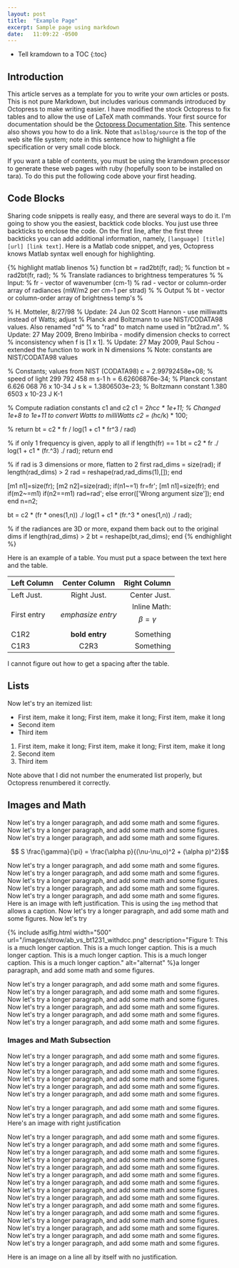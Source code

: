 ```yaml
---
layout: post
title:  "Example Page"
excerpt: Sample page using markdown
date:   11:09:22 -0500
---
```


* Tell kramdown to a TOC
{:toc}


## Introduction

This article serves as a template for you to write your own articles
or posts.  This is not pure Markdown, but includes various commands
introduced by Octopress to make writing easier.  I have modified the
stock Octopress to fix tables and to allow the use of LaTeX math
commands.  Your first source for documentation should be the
[Octopress Documentation Site](http://octopress.org/docs/).  This
sentence also shows you how to do a link.  Note that
``aslblog/source`` is the top of the web site file system; note in
this sentence how to highlight a file specification or very small code
block.

If you want a table of contents, you must be using the kramdown
processor to generate these web pages with ruby (hopefully soon to be
installed on tara).  To do this put the following code above your
first heading.

## Code Blocks

Sharing code snippets is really easy, and there are several ways to do
it.  I'm going to show you the easiest, backtick code blocks.  You
just use three backticks to enclose the code.  On the first line,
after the first three backticks you can add additional information,
namely, ``[language] [title] [url] [link text]``.  Here is a Matlab
code snippet, and yes, Octopress knows Matlab syntax well enough for
highlighting.

{% highlight matlab linenos %}
function bt = rad2bt(fr, rad);
% function bt = rad2bt(fr, rad);
%
% Translate radiances to brightness temperatures
%
% Input: 
%    fr - vector of wavenumber (cm-1)
%    rad - vector or column-order array of radiances (mW/m2 per cm-1 per strad)
%
% Output
%    bt - vector or column-order array of brightness temp's
%

% H. Motteler, 8/27/98
% Update: 24 Jun 02 Scott Hannon - use milliwatts instead of Watts; adjust
%    Planck and Boltzmann to use NIST/CODATA98 values.  Also renamed "rd"
%    to "rad" to match name used in "bt2rad.m".
% Update: 27 May 2009, Breno Imbiriba - modify dimension checks to correct
%    inconsistency when f is [1 x 1].
% Update: 27 May 2009, Paul Schou - extended the function to work in N dimensions
% Note: constants are NIST/CODATA98 values

% Constants; values from NIST (CODATA98)
c = 2.99792458e+08;  % speed of light      299 792 458 m s-1
h = 6.62606876e-34;  % Planck constant     6.626 068 76 x 10-34 J s
k = 1.3806503e-23;   % Boltzmann constant  1.380 6503 x 10-23 J K-1

% Compute radiation constants c1 and c2
c1 = 2*h*c*c * 1e+11;  % Changed 1e+8 to 1e+11 to convert Watts to milliWatts
c2 = (h*c/k) * 100;

% return bt = c2 * fr / log(1 + c1 * fr^3 / rad)

% if only 1 frequency is given, apply to all
if length(fr) == 1
  bt = c2 * fr ./ log(1 + c1 * (fr.^3) ./ rad);
  return
end

% if rad is 3 dimensions or more, flatten to 2 first
rad_dims = size(rad);
if length(rad_dims) > 2
  rad = reshape(rad,rad_dims(1),[]);
end

[m1 n1]=size(fr);
[m2 n2]=size(rad);
if(n1~=1)
  fr=fr';
  [m1 n1]=size(fr);
end
if(m2~=m1)
  if(n2==m1)
    rad=rad';
  else
    error(['Wrong argument size']);
  end
end
n=n2;

bt = c2 * (fr * ones(1,n)) ./ log(1 + c1 * (fr.^3 * ones(1,n)) ./ rad);

% if the radiances are 3D or more, expand them back out to the original dims
if length(rad_dims) > 2
  bt = reshape(bt,rad_dims);
end
{% endhighlight %}

Here is an example of a table. You must put a space between the text
here and the table.

| Left Column     | Center Column         | Right Column |
|:----------------|:---------------------:|-------------:|
| Left Just.      | Right Just.           | Center Just. |
| First entry     | *emphasize entry*     |Inline Math: $$\beta = \gamma$$ |
| C1R2            | **bold entry**        | Something |
| C1R3            | C2R3                  | Something |

I cannot figure out how to get a spacing after the table.  


## Lists

Now let's try an itemized list:

* First item, make it long; First item, make it long; First item, make
  it long 
* Second item
* Third item

1. First item, make it long; First item, make it long; First item, make
  it long 
3. Second item
2. Third item

Note above that I did not number the enumerated list properly, but
Octopress renumbered it correctly.  


## Images and Math

Now let's try a longer paragraph, and add some math and some figures.
Now let's try a longer paragraph, and add some math and some figures.
Now let's try a longer paragraph, and add some math and some figures.

$$ S \frac{\gamma}{\pi} = \frac{\alpha p}{(\nu-\nu_o)^2 + (\alpha p)^2}$$  

Now let's try a longer paragraph, and add some math and some figures.
Now let's try a longer paragraph, and add some math and some figures.
Now let's try a longer paragraph, and add some math and some figures.
Now let's try a longer paragraph, and add some math and some figures.
Now let's try a longer paragraph, and add some math and some figures.
Here is an image with left justification.  This is using the ``img``
method that allows a caption.
Now let's try a longer paragraph, and add some math and some figures.
Now let's try

{% include aslfig.html  width="500" url="/images/strow/ab_vs_bt1231_withdcc.png" description="Figure 1: This is a much longer caption. This is a much longer caption. This is a much longer caption. This is a much longer caption. This is a much longer caption. This is a much longer caption." alt="alternat" %}a longer paragraph, and add some math and some figures.

Now let's try a longer paragraph, and add some math and some figures.
Now let's try a longer paragraph, and add some math and some figures.
Now let's try a longer paragraph, and add some math and some figures.
Now let's try a longer paragraph, and add some math and some figures.
Now let's try a longer paragraph, and add some math and some figures.
Now let's try a longer paragraph, and add some math and some figures.

### Images and Math Subsection
Now let's try a longer paragraph, and add some math and some figures.
Now let's try a longer paragraph, and add some math and some figures.
Now let's try a longer paragraph, and add some math and some figures.
Now let's try a longer paragraph, and add some math and some figures.
Now let's try a longer paragraph, and add some math and some figures.
Now let's try a longer paragraph, and add some math and some figures.


Now let's try a longer paragraph, and add some math and some figures.
Now let's try a longer paragraph, and add some math and some figures.
Here's an image with right justification

Now let's try a longer paragraph, and add some math and some figures.
Now let's try a longer paragraph, and add some math and some figures.
Now let's try a longer paragraph, and add some math and some figures.
Now let's try a longer paragraph, and add some math and some figures.
Now let's try a longer paragraph, and add some math and some figures.
Now let's try a longer paragraph, and add some math and some figures.
Now let's try a longer paragraph, and add some math and some figures.
Now let's try a longer paragraph, and add some math and some figures.
Now let's try a longer paragraph, and add some math and some figures.
Now let's try a longer paragraph, and add some math and some figures.
Now let's try a longer paragraph, and add some math and some figures.
Now let's try a longer paragraph, and add some math and some figures.
Now let's try a longer paragraph, and add some math and some figures.
Now let's try a longer paragraph, and add some math and some figures.
Now let's try a longer paragraph, and add some math and some figures.

Here is an image on a line all by itself with no justification.




